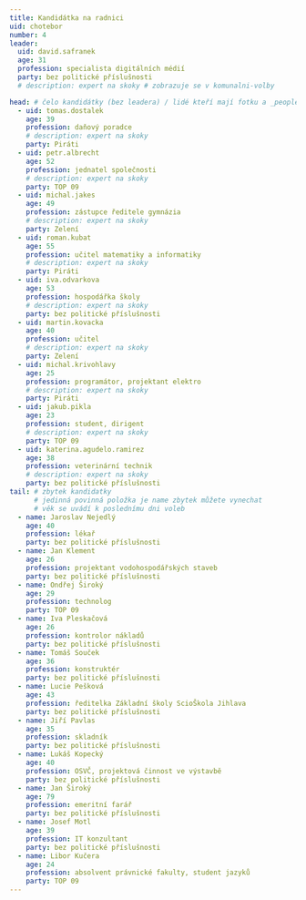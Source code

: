```yaml
---
title: Kandidátka na radnici
uid: chotebor
number: 4 
leader:
  uid: david.safranek
  age: 31
  profession: specialista digitálních médií
  party: bez politické příslušnosti
  # description: expert na skoky # zobrazuje se v komunalni-volby

head: # čelo kandidátky (bez leadera) / lidé kteří mají fotku a _people/jmeno.md
  - uid: tomas.dostalek
    age: 39
    profession: daňový poradce
    # description: expert na skoky
    party: Piráti
  - uid: petr.albrecht
    age: 52
    profession: jednatel společnosti
    # description: expert na skoky
    party: TOP 09
  - uid: michal.jakes
    age: 49
    profession: zástupce ředitele gymnázia
    # description: expert na skoky
    party: Zelení
  - uid: roman.kubat
    age: 55
    profession: učitel matematiky a informatiky
    # description: expert na skoky
    party: Piráti
  - uid: iva.odvarkova
    age: 53
    profession: hospodářka školy
    # description: expert na skoky
    party: bez politické příslušnosti
  - uid: martin.kovacka
    age: 40
    profession: učitel
    # description: expert na skoky
    party: Zelení
  - uid: michal.krivohlavy
    age: 25
    profession: programátor, projektant elektro
    # description: expert na skoky
    party: Piráti
  - uid: jakub.pikla
    age: 23
    profession: student, dirigent
    # description: expert na skoky
    party: TOP 09
  - uid: katerina.agudelo.ramirez
    age: 38
    profession: veterinární technik
    # description: expert na skoky
    party: bez politické příslušnosti
tail: # zbytek kandidatky
      # jedinná povinná položka je name zbytek můžete vynechat
      # věk se uvádí k poslednímu dni voleb
  - name: Jaroslav Nejedlý
    age: 40
    profession: lékař
    party: bez politické příslušnosti
  - name: Jan Klement
    age: 26
    profession: projektant vodohospodářských staveb
    party: bez politické příslušnosti
  - name: Ondřej Široký
    age: 29
    profession: technolog
    party: TOP 09
  - name: Iva Pleskačová
    age: 26
    profession: kontrolor nákladů
    party: bez politické příslušnosti
  - name: Tomáš Souček
    age: 36
    profession: konstruktér
    party: bez politické příslušnosti
  - name: Lucie Pešková
    age: 43
    profession: ředitelka Základní školy ScioŠkola Jihlava
    party: bez politické příslušnosti 
  - name: Jiří Pavlas
    age: 35
    profession: skladník
    party: bez politické příslušnosti
  - name: Lukáš Kopecký
    age: 40
    profession: OSVČ, projektová činnost ve výstavbě
    party: bez politické příslušnosti
  - name: Jan Široký
    age: 79
    profession: emeritní farář
    party: bez politické příslušnosti 
  - name: Josef Motl
    age: 39
    profession: IT konzultant
    party: bez politické příslušnosti
  - name: Libor Kučera
    age: 24
    profession: absolvent právnické fakulty, student jazyků
    party: TOP 09
---
```

